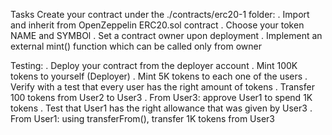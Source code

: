 Tasks
Create your contract under the ./contracts/erc20-1 folder:
. Import and inherit from OpenZeppelin ERC20.sol contract
. Choose your token NAME and SYMBOl
. Set a contract owner upon deployment
. Implement an external mint() function which can be called only from owner

Testing:
. Deploy your contract from the deployer account
. Mint 100K tokens to yourself (Deployer)
. Mint 5K tokens to each one of the users
. Verify with a test that every user has the right amount of tokens
. Transfer 100 tokens from User2 to User3
. From User3: approve User1 to spend 1K tokens
. Test that User1 has the right allowance that was given by User3
. From User1: using transferFrom(), transfer 1K tokens from User3